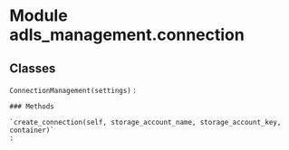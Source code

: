 Module adls_management.connection
=================================

Classes
-------

`ConnectionManagement(settings)`
:   

    ### Methods

    `create_connection(self, storage_account_name, storage_account_key, container)`
    :
